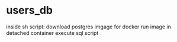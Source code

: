 # users_db
inside sh script:
download postgres imgage for docker
run image in detached container
execute sql script 
